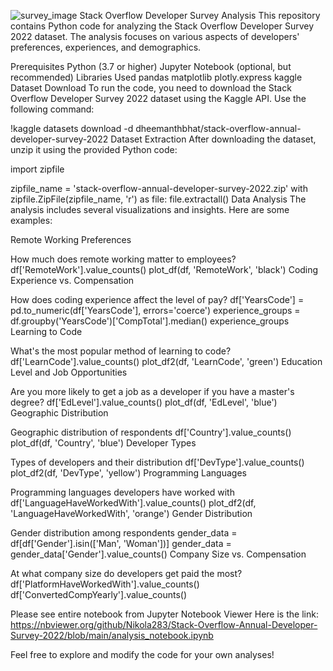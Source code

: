 ![survey_image](https://github.com/Nikola283/Stack-Overflow-Annual-Developer-Survey-2022/assets/76962010/77564f27-3eda-4fc9-885b-ad0ef8fb167b)
Stack Overflow Developer Survey Analysis
This repository contains Python code for analyzing the Stack Overflow Developer Survey 2022 dataset. The analysis focuses on various aspects of developers' preferences, experiences, and demographics.

Prerequisites
Python (3.7 or higher)
Jupyter Notebook (optional, but recommended)
Libraries Used
 pandas
 matplotlib
 plotly.express
 kaggle
Dataset Download
To run the code, you need to download the Stack Overflow Developer Survey 2022 dataset using the Kaggle API. Use the following command:


!kaggle datasets download -d dheemanthbhat/stack-overflow-annual-developer-survey-2022
Dataset Extraction
After downloading the dataset, unzip it using the provided Python code:

import zipfile

zipfile_name = 'stack-overflow-annual-developer-survey-2022.zip'
with zipfile.ZipFile(zipfile_name, 'r') as file:
    file.extractall()
Data Analysis
The analysis includes several visualizations and insights. Here are some examples:

Remote Working Preferences

How much does remote working matter to employees?
df['RemoteWork'].value_counts()
plot_df(df, 'RemoteWork', 'black')
Coding Experience vs. Compensation

How does coding experience affect the level of pay?
df['YearsCode'] = pd.to_numeric(df['YearsCode'], errors='coerce')
experience_groups = df.groupby('YearsCode')['CompTotal'].median()
experience_groups
Learning to Code

What's the most popular method of learning to code?
df['LearnCode'].value_counts()
plot_df2(df, 'LearnCode', 'green')
Education Level and Job Opportunities

Are you more likely to get a job as a developer if you have a master's degree?
df['EdLevel'].value_counts()
plot_df(df, 'EdLevel', 'blue')
Geographic Distribution

Geographic distribution of respondents
df['Country'].value_counts()
plot_df(df, 'Country', 'blue')
Developer Types

Types of developers and their distribution
df['DevType'].value_counts()
plot_df2(df, 'DevType', 'yellow')
Programming Languages

Programming languages developers have worked with
df['LanguageHaveWorkedWith'].value_counts()
plot_df2(df, 'LanguageHaveWorkedWith', 'orange')
Gender Distribution

Gender distribution among respondents
gender_data = df[df['Gender'].isin(['Man', 'Woman'])]
gender_data = gender_data['Gender'].value_counts()
Company Size vs. Compensation

At what company size do developers get paid the most?
df['PlatformHaveWorkedWith'].value_counts()
df['ConvertedCompYearly'].value_counts()

Please see entire notebook from Jupyter Notebook Viewer
Here is the link: https://nbviewer.org/github/Nikola283/Stack-Overflow-Annual-Developer-Survey-2022/blob/main/analysis_notebook.ipynb

Feel free to explore and modify the code for your own analyses!
